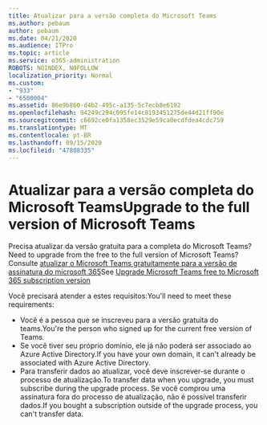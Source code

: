 ```yaml
---
title: Atualizar para a versão completa do Microsoft Teams
ms.author: pebaum
author: pebaum
ms.date: 04/21/2020
ms.audience: ITPro
ms.topic: article
ms.service: o365-administration
ROBOTS: NOINDEX, NOFOLLOW
localization_priority: Normal
ms.custom:
- "933"
- "6500004"
ms.assetid: 86e9b860-d4b2-495c-a135-5c7ecb8e6192
ms.openlocfilehash: 94249c294c095fe14c8193451275de44d21ff90e
ms.sourcegitcommit: c6692ce0fa1358ec3529e59ca0ecdfdea4cdc759
ms.translationtype: MT
ms.contentlocale: pt-BR
ms.lasthandoff: 09/15/2020
ms.locfileid: "47808335"
---
```

# <a name="upgrade-to-the-full-version-of-microsoft-teams"></a><span data-ttu-id="b583b-102">Atualizar para a versão completa do Microsoft Teams</span><span class="sxs-lookup"><span data-stu-id="b583b-102">Upgrade to the full version of Microsoft Teams</span></span>

<span data-ttu-id="b583b-103">Precisa atualizar da versão gratuita para a completa do Microsoft Teams?</span><span class="sxs-lookup"><span data-stu-id="b583b-103">Need to upgrade from the free to the full version of Microsoft Teams?</span></span> <span data-ttu-id="b583b-104">Consulte [atualizar o Microsoft Teams gratuitamente para a versão de assinatura do microsoft 365](https://docs.microsoft.com/microsoftteams/upgrade-freemium)</span><span class="sxs-lookup"><span data-stu-id="b583b-104">See [Upgrade Microsoft Teams free to Microsoft 365 subscription version](https://docs.microsoft.com/microsoftteams/upgrade-freemium)</span></span>

<span data-ttu-id="b583b-105">Você precisará atender a estes requisitos:</span><span class="sxs-lookup"><span data-stu-id="b583b-105">You'll need to meet these requirements:</span></span>

- <span data-ttu-id="b583b-106">Você é a pessoa que se inscreveu para a versão gratuita do teams.</span><span class="sxs-lookup"><span data-stu-id="b583b-106">You're the person who signed up for the current free version of Teams.</span></span>
- <span data-ttu-id="b583b-107">Se você tiver seu próprio domínio, ele já não poderá ser associado ao Azure Active Directory.</span><span class="sxs-lookup"><span data-stu-id="b583b-107">If you have your own domain, it can't already be associated with Azure Active Directory.</span></span>
- <span data-ttu-id="b583b-108">Para transferir dados ao atualizar, você deve inscrever-se durante o processo de atualização.</span><span class="sxs-lookup"><span data-stu-id="b583b-108">To transfer data when you upgrade, you must subscribe during the upgrade process.</span></span> <span data-ttu-id="b583b-109">Se você comprou uma assinatura fora do processo de atualização, não é possível transferir dados.</span><span class="sxs-lookup"><span data-stu-id="b583b-109">If you bought a subscription outside of the upgrade process, you can't transfer data.</span></span>

